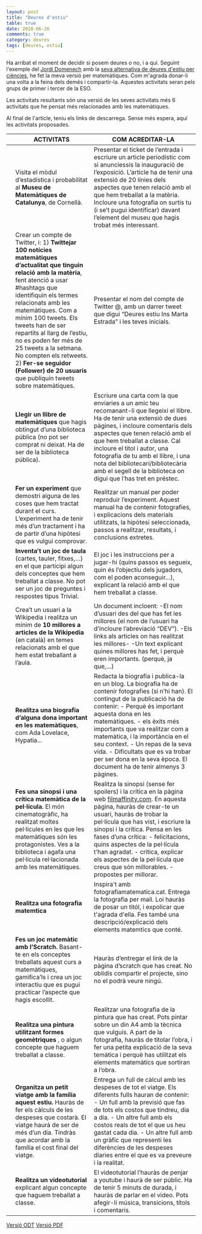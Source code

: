 ```yaml
---
layout: post
title: "Deures d'estiu"
table: true
date: 2018-06-26
comments: true
category: deures
tags: [deures, estiu]
---
```


Ha arribat el moment de decidir si posem deures o no, i a qui. Seguint l'exemple del [Jordi Domenech](https://twitter.com/jdomenechca) amb la [seva alternativa de deures d'estiu per ciències](https://blogcienciesnaturals.wordpress.com/2014/06/11/una-proposta-alternativa-de-deures-destiu/), he fet la meva versió per matemàtiques. Com m'agrada donar-li una volta a la feina dels demés i compartir-la. Aquestes activitats seran pels grups de primer i tercer de la ESO.

Les activitats resultants són una versió de les seves activitats més 6 activitats que he pensat més relacionades amb les matemàtiques. 

Al final de l'article, teniu els links de descarrega. Sense més espera, aquí les activitats proposades.  

|   | ACTIVITATS| COM ACREDITAR-LA |
|---|---------------|-------------|
|   | Visita el mòdul d’estadística i probabilitat al  **Museu de Matemàtiques de Catalunya**, de Cornellà. | Presentar el ticket de l’entrada i escriure un article periodístic com si anunciessis la inauguració de l’exposició. L’article ha de tenir una extensió de 20 línies dels aspectes que tenen relació amb el que hem treballat a la matèria. Incloure una fotografia on surtis tu (i se’t pugui identificar) davant l’element del museu que hagis trobat més interessant. |
|   | Crear un compte de Twitter, i: 1)  **Twittejar 100 notícies matemàtiques d’actualitat que tinguin relació amb la matèria**, fent atenció a usar #hashtags que identifiquin els termes relacionats amb les matemàtiques. Com a mínim 100 tweets. Els tweets han de ser repartits al llarg de l’estiu, no es poden fer més de 25 tweets a la setmana. No compten els retweets. 2) **Fer-se seguidor (Follower) de 20 usuaris** que publiquin tweets sobre matemàtiques.| Presentar el nom del compte de Twitter @, amb un darrer tweet que digui “Deures estiu Ins Marta Estrada” i les teves inicials.  |
|   | **Llegir un llibre de matemàtiques**  que hagis obtingut d’una biblioteca pública (no pot ser comprat ni deixat. Ha de ser de la biblioteca pública).   | Escriure una carta com la que enviaries a un amic teu recomanant-li que llegeixi el llibre. Ha de tenir una extensió de dues pàgines, i incloure comentaris dels aspectes que tenen relació amb el que hem treballat a classe. Cal incloure el títol i autor, una fotografia de tu amb el llibre, i una nota del bibliotecari/bibliotecària amb el segell de la biblioteca on digui que l’has tret en préstec.   |
|   | **Fer un experiment** que demostri alguna de les coses que hem tractat durant el curs. L’experiment ha de tenir més d’un tractament i ha de partir d’una hipòtesi que es vulgui comprovar.  | Realitzar un manual per poder reproduir l’experiment. Aquest manual ha de contenir fotografies, i explicacions dels materials utilitzats, la hipòtesi seleccionada, passos a realitzar, resultats, i conclusions extretes.  |
|   | **Inventa’t un joc de taula**  (cartes, tauler, fitxes,…) en el que participi algun dels conceptes que hem treballat a classe. No pot ser un joc de preguntes i respostes tipus Trivial.  | El joc i les instruccions per a jugar-hi (quins passos es segueix, quin és l’objectiu dels jugadors, com el poden aconseguir…), explicant la relació amb el que hem treballat a classe. |
|   | Crea’t un usuari a la Wikipedia i realitza un mínim de  **10 millores a articles de la Wikipedia** (en català) en temes relacionats amb el que hem estat treballant a l’aula.  | Un document incloent: -El nom d’usuari des del que has fet les millores (el nom de l’usuari ha d’incloure l’abreviació “DEV”). -Els links als articles on has realitzat les millores- -Un text explicant quines millores has fet, i perquè eren importants. (perquè, ja que,…) |
|   | **Realitza una biografia d’alguna dona important en les matemàtiques**, com Ada Lovelace, Hypatia...  | Redacta la biografia i publica-la en un blog. La biografia ha de contenir fotografies (si n’hi han). El contingut de la publicació ha de contenir:  - Perquè és important aquesta dona en les matemàtiques.   - els èxits més importants que va realitzar com a matemàtica, i la importància en el seu context.   - Un repas de la seva vida.  - Dificultats que es va trobar per ser dona en la seva època.    El document ha de tenir almenys 3 pàgines.  |
|   | **Fes una sinopsi i una crítica matemàtica de la pel·lícula.** El món cinematogràfic, ha realitzat moltes pel·lícules en les que les matemàtiques són les protagonistes. Ves a la biblioteca i agafa una pel·licula rel·lacionada amb les matemàtiques. | Realitza la sinopsi (sense fer spoilers) i la crítica en la pàgina web  [filmaffinity.com](https://filmaffinity.com).  En aquesta pàgina, hauràs de crear-te un usuari, hauràs de trobar la pel·lícula que has vist, i escriure la sinopsi i la crítica. Pensa en les fases d’una crítica:   - felicitacions, quins aspectes de la pel·lícula t’han agradat.  - crítica, explicar els aspectes de la pel·lícula que creus que són millorables.   - propostes per millorar.   |
|   | **Realitza una fotografia matemtica**   | Inspira't amb fotografiamatematica.cat. Entrega la fotografia per mail. Loi hauràs de posar un titól, i expolicar que t'agrada d'ella. Fes també una descripció/explicació dels elements matemtics que conté.  |
|   | **Fes un joc matemàtic amb l’Scratch.**  Basant-te en els conceptes treballats aquest curs a matemàtiques, gamifica’ls i crea un joc interactiu que es pugui practicar l’aspecte que hagis escollit. | Hauràs d’entregar el link de la pàgina d’scratch que has creat. No oblidis compartir el projecte, sino no el podrà veure ningú.   |
|   | **Realitza una pintura utilitzant formes geomètriques** , o algun concepte que haguem treballat a classe. | Realitzar una fotografia de la pintura que has creat. Pots pintar sobre un din A4 amb la tècnica que vulguis. A part de la fotografia, hauràs de titolar l’obra, i fer una petita explicació de la seva temàtica i perquè has utilitzat els elements matemàtics que sortiran a l’obra. |
|   | **Organitza un petit viatge amb la família aquest estiu.**  Hauràs de fer els càlculs de les despeses que costarà. El viatge haurà de ser de més d’un dia. Tindràs que acordar amb la família el cost final del viatge. | Entrega un full de càlcul amb les despeses de tot el viatge. Els diferents fulls hauran de contenir:   - Un full amb la previsió que fas de tots els costos que tindreu, dia a dia.    - Un altre full amb els costos reals de tot el que us heu gastat cada dia.   - Un altre full amb un gràfic que representi les diferències de les despeses diaries entre el que es va preveure i la realitat.   |
|   | **Realitza un videotutorial** explicant algun concepte que haguem treballat a classe.  | El videotutorial l’hauràs de penjar a youtube i haurà de ser públic. Ha de tenir 5 minuts de durada, i hauràs de parlar en el video. Pots afegir-li música, transicions, títols i comentaris.   |

[Versió ODT](https://isaacmuro.github.io/assets/DeuresMates.odt)
[Versió PDF](https://isaacmuro.github.io/assets/DeuresMates.pdf)

